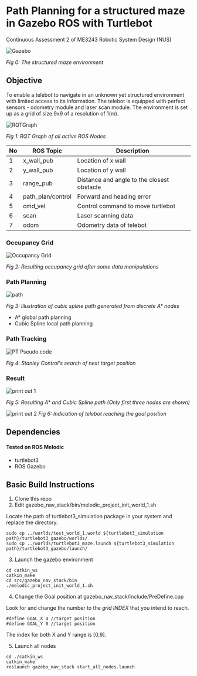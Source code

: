 # **Path Planning for a structured maze in Gazebo ROS with Turtlebot**
Continuous Assessment 2 of ME3243 Robotic System Design (NUS)

![Gazebo](./assets/pp_maze.png)

*Fig 0: The structured maze environment*


## Objective
To enable a telebot to navigate in an unknown yet structured environment with limited access to its information. The telebot is equipped with perfect sensors - odometry module and laser scan module. The environment is set up as a grid of size 9x9 of a resolution of 1(m). 

![RQTGraph](./assets/pp_rqt.png)

*Fig 1: RQT Graph of all active ROS Nodes*

No| ROS Topic          |  Description                           | 
--|-----------------|---                                        |
 1|  x_wall_pub     | Location of x wall                        | 
 2|  y_wall_pub     | Location of y wall                        | 
 3|  range_pub      | Distance and angle to the closest obstacle| 
 4|  path_plan/control    | Forward and heading error           |  
 5|  cmd_vel        | Control command to move turtlebot         |  
 6|  scan           | Laser scanning data                       | 
 7|  odom           | Odometry data of telebot                  |    



### Occupancy Grid
![Occupancy Grid](./assets/pp_occupancygrid.png)

*Fig 2: Resulting occupancy grid after some data manipulations*

### Path Planning

![path](./assets/pp_path.png)

*Fig 3: Illustration of cubic spline path generated from discrete A\* nodes*

* A* global path planning  
* Cubic Spline local path planning

### Path Tracking

![PT Pseudo code](./assets/pp_stanley.png) 

*Fig 4: Stanley Control's search of next target position*


### Result

![print out 1](./assets/pp_po1.png)

*Fig 5: Resulting A\* and Cubic Spline path (Only first three nodes are shown)*


![print out 2](./assets/pp_po2.png)
*Fig 6: Indication of telebot reaching the goal position*

## Dependencies
#### Tested on ROS Melodic

- turtlebot3
- ROS Gazebo


## Basic Build Instructions

1. Clone this repo
2. Edit gazebo_nav_stack/bin/melodic_project_init_world_1.sh


Locate the path of turtlebot3_simulation package in your system and replace the directory.
```
sudo cp ../worlds/test_world_1.world ${turtlebot3_simulation path}/turtlebot3_gazebo/worlds/
sudo cp ../worlds/turtlebot3_maze.launch ${turtlebot3_simulation path}/turtlebot3_gazebo/launch/
```

3. Launch the gazebo environment 
```
cd catkin_ws
catkin_make
cd src/gazebo_nav_stack/bin
./melodic_project_init_world_1.sh
```
4. Change the Goal position at gazebo_nav_stack/include/PreDefine.cpp 

Look for and change the number to the *grid INDEX* that you intend to reach.

```
#define GOAL_X 4 //target position
#define GOAL_Y 0 //target position
```

The index for both X and Y range is [0,9].

5. Launch all nodes 

```
cd ./catkin_ws
catkin_make
roslaunch gazebo_nav_stack start_all_nodes.launch
```


